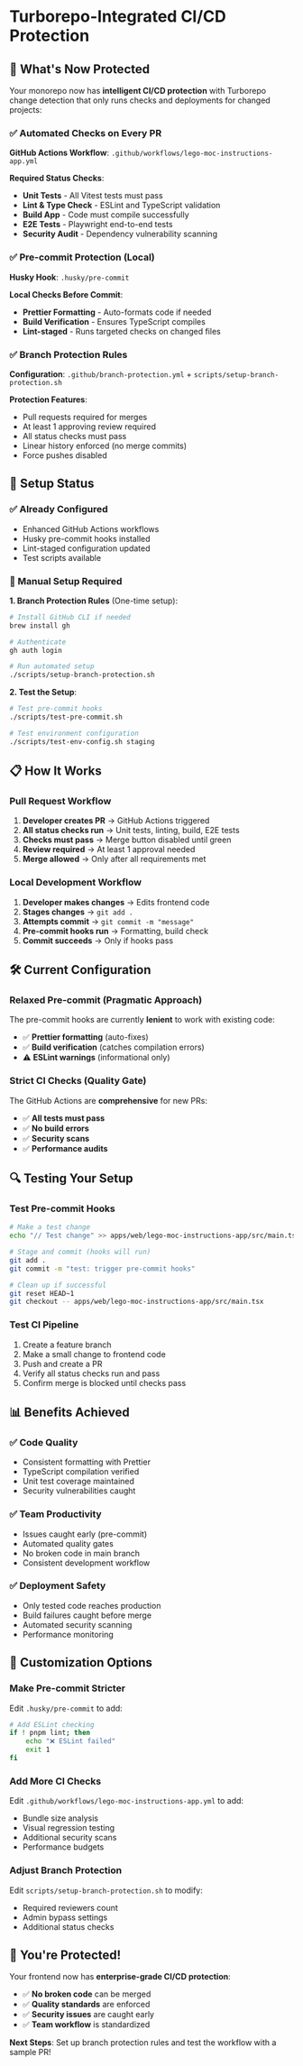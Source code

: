 # Turborepo-Integrated CI/CD Protection

## 🎯 What's Now Protected

Your monorepo now has **intelligent CI/CD protection** with Turborepo change detection that only runs checks and deployments for changed projects:

### ✅ Automated Checks on Every PR

**GitHub Actions Workflow**: `.github/workflows/lego-moc-instructions-app.yml`

**Required Status Checks**:
- **Unit Tests** - All Vitest tests must pass
- **Lint & Type Check** - ESLint and TypeScript validation  
- **Build App** - Code must compile successfully
- **E2E Tests** - Playwright end-to-end tests
- **Security Audit** - Dependency vulnerability scanning

### ✅ Pre-commit Protection (Local)

**Husky Hook**: `.husky/pre-commit`

**Local Checks Before Commit**:
- **Prettier Formatting** - Auto-formats code if needed
- **Build Verification** - Ensures TypeScript compiles
- **Lint-staged** - Runs targeted checks on changed files

### ✅ Branch Protection Rules

**Configuration**: `.github/branch-protection.yml` + `scripts/setup-branch-protection.sh`

**Protection Features**:
- Pull requests required for merges
- At least 1 approving review required
- All status checks must pass
- Linear history enforced (no merge commits)
- Force pushes disabled

## 🚀 Setup Status

### ✅ Already Configured
- Enhanced GitHub Actions workflows
- Husky pre-commit hooks installed
- Lint-staged configuration updated
- Test scripts available

### 🔧 Manual Setup Required

**1. Branch Protection Rules** (One-time setup):
```bash
# Install GitHub CLI if needed
brew install gh

# Authenticate
gh auth login

# Run automated setup
./scripts/setup-branch-protection.sh
```

**2. Test the Setup**:
```bash
# Test pre-commit hooks
./scripts/test-pre-commit.sh

# Test environment configuration
./scripts/test-env-config.sh staging
```

## 📋 How It Works

### Pull Request Workflow
1. **Developer creates PR** → GitHub Actions triggered
2. **All status checks run** → Unit tests, linting, build, E2E tests
3. **Checks must pass** → Merge button disabled until green
4. **Review required** → At least 1 approval needed
5. **Merge allowed** → Only after all requirements met

### Local Development Workflow
1. **Developer makes changes** → Edits frontend code
2. **Stages changes** → `git add .`
3. **Attempts commit** → `git commit -m "message"`
4. **Pre-commit hooks run** → Formatting, build check
5. **Commit succeeds** → Only if hooks pass

## 🛠️ Current Configuration

### Relaxed Pre-commit (Pragmatic Approach)
The pre-commit hooks are currently **lenient** to work with existing code:
- ✅ **Prettier formatting** (auto-fixes)
- ✅ **Build verification** (catches compilation errors)
- ⚠️ **ESLint warnings** (informational only)

### Strict CI Checks (Quality Gate)
The GitHub Actions are **comprehensive** for new PRs:
- ✅ **All tests must pass**
- ✅ **No build errors**
- ✅ **Security scans**
- ✅ **Performance audits**

## 🔍 Testing Your Setup

### Test Pre-commit Hooks
```bash
# Make a test change
echo "// Test change" >> apps/web/lego-moc-instructions-app/src/main.tsx

# Stage and commit (hooks will run)
git add .
git commit -m "test: trigger pre-commit hooks"

# Clean up if successful
git reset HEAD~1
git checkout -- apps/web/lego-moc-instructions-app/src/main.tsx
```

### Test CI Pipeline
1. Create a feature branch
2. Make a small change to frontend code
3. Push and create a PR
4. Verify all status checks run and pass
5. Confirm merge is blocked until checks pass

## 📊 Benefits Achieved

### ✅ Code Quality
- Consistent formatting with Prettier
- TypeScript compilation verified
- Unit test coverage maintained
- Security vulnerabilities caught

### ✅ Team Productivity  
- Issues caught early (pre-commit)
- Automated quality gates
- No broken code in main branch
- Consistent development workflow

### ✅ Deployment Safety
- Only tested code reaches production
- Build failures caught before merge
- Automated security scanning
- Performance monitoring

## 🔧 Customization Options

### Make Pre-commit Stricter
Edit `.husky/pre-commit` to add:
```bash
# Add ESLint checking
if ! pnpm lint; then
    echo "❌ ESLint failed"
    exit 1
fi
```

### Add More CI Checks
Edit `.github/workflows/lego-moc-instructions-app.yml` to add:
- Bundle size analysis
- Visual regression testing
- Additional security scans
- Performance budgets

### Adjust Branch Protection
Edit `scripts/setup-branch-protection.sh` to modify:
- Required reviewers count
- Admin bypass settings
- Additional status checks

## 🎉 You're Protected!

Your frontend now has **enterprise-grade CI/CD protection**:

- ✅ **No broken code** can be merged
- ✅ **Quality standards** are enforced
- ✅ **Security issues** are caught early
- ✅ **Team workflow** is standardized

**Next Steps**: Set up branch protection rules and test the workflow with a sample PR!
